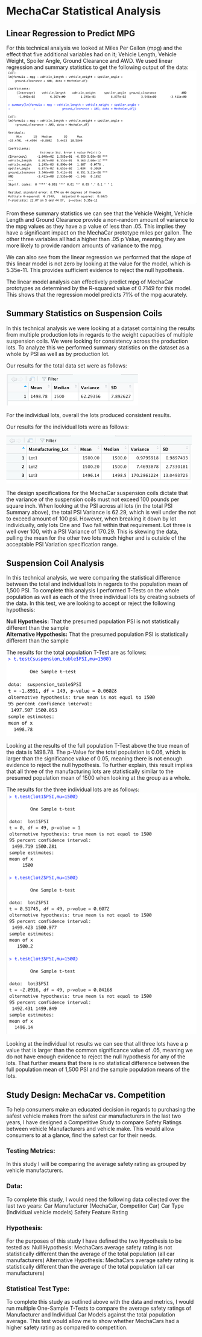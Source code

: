 # MechaCar Statistical Analysis

## Linear Regression to Predict MPG
For this technical analysis we looked at Miles Per Gallon (mpg) and the effect that five additional variables had on it; Vehicle Length, Vehicle Weight, Spoiler Angle, Ground Clearance and AWD. We used linear regression and summary statistics to get the following output of the data: 
![mpg Linear Regression and Summary Statistics](https://github.com/jmmadson/MechaCar_Statistical_Analysis/blob/main/images/mpg_output.png?raw=true)

From these summary statistics we can see that the Vehicle Weight, Vehicle Length and Ground Clearance provide a non-random amount of variance to the mpg values as they have a p value of less than .05. This implies they have a significant impact on the MechaCar prototype miles per gallon. The other three variables all had a higher than .05 p Value, meaning they are more likely to provide random amounts of variance to the mpg. 

We can also see from the linear regression we performed that the slope of this linear model is not zero by looking at the value for the model, which is 5.35e-11. This provides sufficient evidence to reject the null hypothesis.  

The linear model analysis can effectively predict mpg of MechaCar prototypes as determined by the R-squared value of 0.7149 for this model. This shows that the regression model predicts 71% of the mpg acurately. 


## Summary Statistics on Suspension Coils

In this technical analysis we were looking at a dataset containing the results from multiple production lots in regards to the weight capacities of multiple suspension coils. We were looking for consistency across the production lots. To analyze this we performed summary statistics on the dataset as a whole by PSI as well as by production lot. 

Our results for the total data set were as follows:  

![Total PSI Summary](https://github.com/jmmadson/MechaCar_Statistical_Analysis/blob/main/images/total_summary.png?raw=true)

For the individual lots, overall the lots produced consistent results. 

Our results for the individual lots were as follows: 

![Total PSI Summary by Lot](https://github.com/jmmadson/MechaCar_Statistical_Analysis/blob/main/images/Lot_Summary.png?raw=true)

The design specifications for the MechaCar suspension coils dictate that the variance of the suspension coils must not exceed 100 pounds per square inch. When looking at the PSI across all lots (in the total PSI Summary above), the total PSI Variance is 62.29, which is well under the not to exceed amount of 100 psi. However, when breaking it down by lot individually, only lots One and Two fall within that requirement. Lot three is well over 100, with a PSI Variance of 170.29. This is skewing the data, pulling the mean for the other two lots much higher and is outside of the acceptable PSI Variation specification range. 


## Suspension Coil Analysis

In this technical analysis, we were comparing the statistical difference between the total and individual lots in regards to the population mean of 1,500 PSI. To complete this analysis I performed T-Tests on the whole population as well as each of the three individual lots by creating subsets of the data. In this test, we are looking to accept or reject the following hypothesis: 

<strong>Null Hypothesis:</strong> That the presumed population PSI is not statistically different than the sample <br>
<strong>Alternative Hypothesis:</strong> That the presumed population PSI is statistically different than the sample

The results for the total population T-Test are as follows: 
![Total Population PSI T-Test](https://github.com/jmmadson/MechaCar_Statistical_Analysis/blob/main/images/All_Lot_TTests.png?raw=true)

Looking at the results of the full population T-Test above the true mean of the data is 1498.78. The p-Value for the total population is 0.06, which is larger than the significance value of 0.05, meaning there is not enough evidence to reject the null hypothesis. To further explain, this result implies that all three of the manufacturing lots are statistically similar to the presumed population mean of 1500 when looking at the group as a whole. 

The results for the three individual lots are as follows: 
![Individual Lot PSI T-Test](https://github.com/jmmadson/MechaCar_Statistical_Analysis/blob/main/images/Individual_Lot_TTests.png?raw=true)

Looking at the individual lot results we can see that all three lots have a p value that is larger than the common significance value of .05, meaning we do not have enough evidence to reject the null hypothesis for any of the lots. That further means that there is no statistical difference between the full population mean of 1,500 PSI and the sample population means of the lots. 

## Study Design: MechaCar vs. Competition 
To help consumers make an educated decision in regards to purchasing the safest vehicle makes from the safest car manufacturers in the last two years, I have designed a Competitive Study to compare Safety Ratings between vehicle Manufacturers and vehicle make. This would allow consumers to at a glance, find the safest car for their needs.

### Testing Metrics: 
In this study I will be comparing the average safety rating as grouped by vehicle manufacturers. 

### Data: 
To complete this study, I would need the following data collected over the last two years:
Car Manufacturer (MechaCar, Competitor Car)
Car Type (Individual vehicle models)
Safety Feature Rating


### Hypothesis: 
For the purposes of this study I have defined the two Hypothesis to be tested as: 
Null Hypothesis: MechaCars average safety rating is not statistically different than the average of the total population (all car manufacturers)
Alternative Hypothesis: MechaCars average safety rating is statistically different than the average of the total population (all car manufacturers)

### Statistical Test Type: 
To complete this study as outlined above with the data and metrics, I would run multiple One-Sample T-Tests to compare the average safety ratings of Manufacturer and Individual Car Models against the total population average. This test would allow me to show whether MechaCars had a higher safety rating as compared to competition. 



